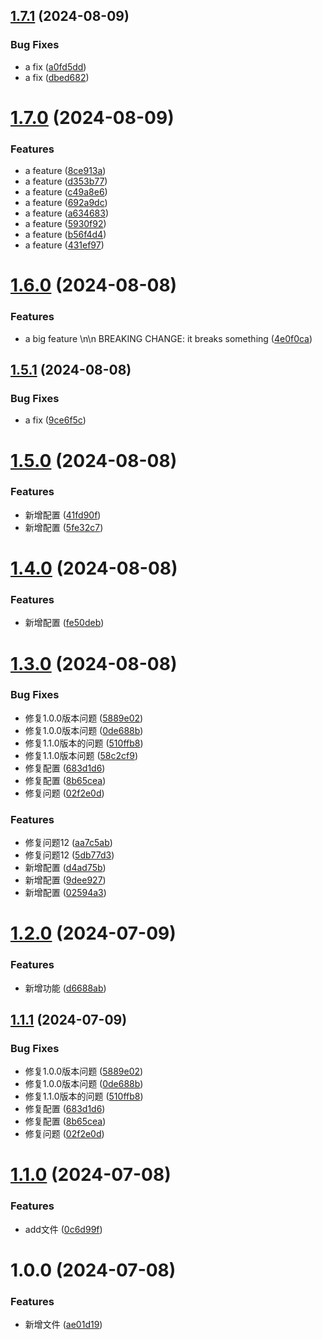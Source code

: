 ## [1.7.1](https://github.com/hibehero/semver-demo/compare/v1.7.0...v1.7.1) (2024-08-09)


### Bug Fixes

* a fix ([a0fd5dd](https://github.com/hibehero/semver-demo/commit/a0fd5dd0b8a50f74f7b53fe530cf3e36a9f33177))
* a fix ([dbed682](https://github.com/hibehero/semver-demo/commit/dbed682a7f870c10e30aaba3b962f60df3c21a97))

# [1.7.0](https://github.com/hibehero/semver-demo/compare/v1.6.0...v1.7.0) (2024-08-09)


### Features

* a feature ([8ce913a](https://github.com/hibehero/semver-demo/commit/8ce913a315ab85e4f6a503ae9aa84865e7a243b1))
* a feature ([d353b77](https://github.com/hibehero/semver-demo/commit/d353b77f672d9964216dd949e7d34c3144486a3a))
* a feature ([c49a8e6](https://github.com/hibehero/semver-demo/commit/c49a8e6914d765843b262e4c75fcfa851798de0a))
* a feature ([692a9dc](https://github.com/hibehero/semver-demo/commit/692a9dcc95eb08a7df97e801579d446cc3f2d235))
* a feature ([a634683](https://github.com/hibehero/semver-demo/commit/a6346831e97b4f84bab34e915d8463f5d89cc1b0))
* a feature ([5930f92](https://github.com/hibehero/semver-demo/commit/5930f92f0328a3124f3ee61c9d0554ce4514fdb9))
* a feature ([b56f4d4](https://github.com/hibehero/semver-demo/commit/b56f4d45079aae1bc161c8e1304c47e44703483d))
* a feature ([431ef97](https://github.com/hibehero/semver-demo/commit/431ef97fa3a998a8ea932c20349432daa549b8b3))

# [1.6.0](https://github.com/hibehero/semver-demo/compare/v1.5.1...v1.6.0) (2024-08-08)


### Features

* a big feature \n\n BREAKING CHANGE: it breaks something ([4e0f0ca](https://github.com/hibehero/semver-demo/commit/4e0f0ca000397695dc382bc45f3a7ee814f64668))

## [1.5.1](https://github.com/hibehero/semver-demo/compare/v1.5.0...v1.5.1) (2024-08-08)


### Bug Fixes

* a fix ([9ce6f5c](https://github.com/hibehero/semver-demo/commit/9ce6f5cf0f980e74bbf8a71cc3176fa335f2e32c))

# [1.5.0](https://github.com/hibehero/semver-demo/compare/v1.4.0...v1.5.0) (2024-08-08)


### Features

* 新增配置 ([41fd90f](https://github.com/hibehero/semver-demo/commit/41fd90fbaa6d8dc033cee973024446aca5f3fef3))
* 新增配置 ([5fe32c7](https://github.com/hibehero/semver-demo/commit/5fe32c72d27d4eafe1c90168b44445e801ac6f13))

# [1.4.0](https://github.com/hibehero/semver-demo/compare/v1.3.0...v1.4.0) (2024-08-08)


### Features

* 新增配置 ([fe50deb](https://github.com/hibehero/semver-demo/commit/fe50deb12fbe410772afb128ef20ae9923acdd94))

# [1.3.0](https://github.com/hibehero/semver-demo/compare/v1.2.0...v1.3.0) (2024-08-08)


### Bug Fixes

* 修复1.0.0版本问题 ([5889e02](https://github.com/hibehero/semver-demo/commit/5889e02a6b68e1ed37ddc1d1a4b891d0968807db))
* 修复1.0.0版本问题 ([0de688b](https://github.com/hibehero/semver-demo/commit/0de688b321e898f15fdd3a79247234cf24feab74))
* 修复1.1.0版本的问题 ([510ffb8](https://github.com/hibehero/semver-demo/commit/510ffb855f1b926da75f88875d43358cfdea10bd))
* 修复1.1.0版本问题 ([58c2cf9](https://github.com/hibehero/semver-demo/commit/58c2cf95b8889564b7b60ece9126e5d2f661368e))
* 修复配置 ([683d1d6](https://github.com/hibehero/semver-demo/commit/683d1d621f3462beb86128c126d009ed7b726d2b))
* 修复配置 ([8b65cea](https://github.com/hibehero/semver-demo/commit/8b65ceadd033126e4e428596723095ce721046ff))
* 修复问题 ([02f2e0d](https://github.com/hibehero/semver-demo/commit/02f2e0dbf387478d26b3b65f0e29a1dea8854ce0))


### Features

* 修复问题12 ([aa7c5ab](https://github.com/hibehero/semver-demo/commit/aa7c5abc29d3fe321f1ee69f58822b0e8d741d08))
* 修复问题12 ([5db77d3](https://github.com/hibehero/semver-demo/commit/5db77d3aee91fa1940311f55b4336cb443bf1ace))
* 新增配置 ([d4ad75b](https://github.com/hibehero/semver-demo/commit/d4ad75bfe941bbf6c59bdef221af82a04514083a))
* 新增配置 ([9dee927](https://github.com/hibehero/semver-demo/commit/9dee927bcc27482464d2ec242cdea4f8f175fb10))
* 新增配置 ([02594a3](https://github.com/hibehero/semver-demo/commit/02594a34628b89f6d744568fa966e8ea1064853a))

# [1.2.0](https://github.com/hibehero/semver-demo/compare/v1.1.0...v1.2.0) (2024-07-09)


### Features

* 新增功能 ([d6688ab](https://github.com/hibehero/semver-demo/commit/d6688abe3c1a3ff98fc0ae64300b8630145d5a95))
## [1.1.1](https://github.com/hibehero/semver-demo/compare/v1.1.0...v1.1.1) (2024-07-09)


### Bug Fixes

* 修复1.0.0版本问题 ([5889e02](https://github.com/hibehero/semver-demo/commit/5889e02a6b68e1ed37ddc1d1a4b891d0968807db))
* 修复1.0.0版本问题 ([0de688b](https://github.com/hibehero/semver-demo/commit/0de688b321e898f15fdd3a79247234cf24feab74))
* 修复1.1.0版本的问题 ([510ffb8](https://github.com/hibehero/semver-demo/commit/510ffb855f1b926da75f88875d43358cfdea10bd))
* 修复配置 ([683d1d6](https://github.com/hibehero/semver-demo/commit/683d1d621f3462beb86128c126d009ed7b726d2b))
* 修复配置 ([8b65cea](https://github.com/hibehero/semver-demo/commit/8b65ceadd033126e4e428596723095ce721046ff))
* 修复问题 ([02f2e0d](https://github.com/hibehero/semver-demo/commit/02f2e0dbf387478d26b3b65f0e29a1dea8854ce0))

# [1.1.0](https://github.com/hibehero/semver-demo/compare/v1.0.0...v1.1.0) (2024-07-08)


### Features

* add文件 ([0c6d99f](https://github.com/hibehero/semver-demo/commit/0c6d99f448433cfc8beedfcbd35803bd287885af))

# 1.0.0 (2024-07-08)


### Features

* 新增文件 ([ae01d19](https://github.com/hibehero/semver-demo/commit/ae01d19e1be4104ee3e736e7e04cc1a6ebdd2d68))
